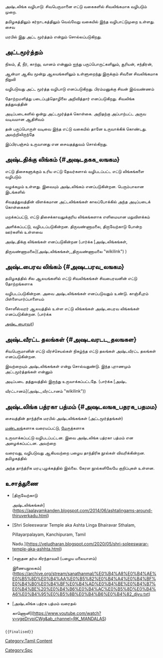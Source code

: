அஷ்டலிங்க வழிபாடு: சிவபெருமானை எட்டு வகைகளில் சிவலிங்கமாக வழிபடும் முறை.
தமிழகத்திலும் கர்நாடகத்திலும் வெவ்வேறு வகையில் இந்த வழிபாட்டுமுறை உள்ளது. சைவ
மரபில் இது அட்ட மூர்த்தம் என்றும் சொல்லப்படுகிறது.

## அட்டமூர்த்தம்

நிலம், தீ, நீர், காற்று, வானம் என்னும் ஐந்து பருப்பொருட்களிலும், சூரியன், சந்திரன்,
ஆன்மா ஆகிய மூன்று ஆலயங்களிலும் உள்ளுறைந்து இருக்கும் சிவனை சிவலிங்கமாக நிறுவி
வழிபடுவது அட்ட மூர்த்த வழிபாடு எனப்படுகிறது. பிரம்மனுக்கு சிவன் இவ்வண்ணம்
தோற்றமளித்து படைப்புத்தொழிலை அறிவித்தார் எனப்படுகிறது. சிவலிங்க தத்துவத்தின்
அடிப்படைகளில் ஒன்று அட்டமூர்த்தக் கொள்கை. அறிதற்கு அப்பாற்பட்ட அருவ வடிவமான ஆதிசிவம்
தன் பருப்பொருள் வடிவை இந்த எட்டு வகையில் தானே உருவாக்கிக் கொண்டது. அவற்றிலிருந்தே
இப்பிரபஞ்சம் உருவானது என சைவதத்துவம் சொல்கிறது.

## அஷ்டதிக்கு லிங்கம் {#அஷடதகக_லஙகம}

எட்டு திசைகளுக்கும் உரிய எட்டு தேவர்களால் வழிபடப்பட்ட எட்டு லிங்கங்களை வழிபடும்
வழக்கமும் உள்ளது. இவையும் அஷ்டலிங்கம் எனப்படுகின்றன. பெரும்பாலான இடங்களில்
சிவதத்துவத்தின் விளக்கமான அட்டலிங்கங்கள் காலப்போக்கில் அந்த அடிப்படைக் கொள்கைகள்
மறக்கப்பட்டு, எட்டு திசைக்காவலுக்குரிய லிங்கங்களாக எளிமையான மறுவிளக்கம்
அளிக்கப்பட்டு, வழிபடப்படுகின்றன. திருவண்ணாமலை, திருவேற்காடு போன்ற ஊர்களில் உள்ளவை
அஷ்டதிக்கு லிங்கங்கள் எனப்படுகின்றன (பார்க்க [அஷ்டலிங்கங்கள்,
திருவண்ணாமலை](அஷ்டலிங்கங்கள்,_திருவண்ணாமலை "wikilink") )

## அஷ்டபைரவ லிங்கம் {#அஷடபரவ_லஙகம}

தமிழகத்தில் சில ஆலயங்களில் எட்டு சிவலிங்கங்கள் சிவபைரவனின் எட்டு தோற்றங்களாக
வழிபடப்படுகின்றன. அவை அஷ்டலிங்கங்கள் எனப்படுவதும் உண்டு. காஞ்சீபுரம் பிள்ளையார்ப்பாளையம்
சோளீஸ்வரர் ஆலயத்தில் உள்ள எட்டு லிங்கங்கள் அஷ்டபைரவ லிங்கங்கள் எனப்படுகின்றன. (பார்க்க
[அஷ்ட பைரவர்](அஷ்ட_பைரவர் "wikilink"))

## அஷ்டவீரட்ட தலங்கள் {#அஷடவரடட_தலஙகள}

சிவபெருமானின் எட்டு வீரச்செயல்கள் நிகழ்ந்த எட்டு தலங்கள் அஷ்டவீரட்ட தலங்கள் எனப்படுகின்றன.
இவற்றையும் அஷ்டலிங்கங்கள் என்று சொல்வதுண்டு. இந்த புராணமும் அட்டமூர்த்தங்கள் என்னும்
அடிப்படை தத்துவத்தில் இருந்து உருவாக்கப்பட்டதே. (பார்க்க [அஷ்ட
வீரட்டானம்](அஷ்ட_வீரட்டானம் "wikilink"))

## அஷ்டலிங்க பத்ரகா பத்மம் {#அஷடலஙக_பதரக_பதமம}

சைவத்தின் தாந்த்ரிக மரபில் அஷ்டலிங்கங்கள் (அட்டமூர்த்தங்கள்)
[மண்டலங](மண்டலம் "wikilink")்களாக வரையப்பட்டு, [மேருக](மேரு "wikilink")்களாக
உருவாக்கப்பட்டு வழிபடப்பட்டன. இவை அஷ்டலிங்க பத்ரகா பத்மம் என அழைக்கப்பட்டன. அவற்றை
வரைவது, வழிபடுவது ஆகியவற்றை பழைய தாந்திரிக நூல்கள் விவரிக்கின்றன. தமிழகத்தில்
அந்த தாந்த்ரிக மரபு புழக்கத்தில் இல்லை. கேரள நூல்களிலேயே குறிப்புகள் உள்ளன.

## உசாத்துணை

-   [திருவேற்காடு
    அஷ்டலிங்கங்கள்](https://aalayamkanden.blogspot.com/2014/06/ashtalingams-around-thiruverkadu.html)
-   [Shri Soleeswarar Temple aka Ashta Linga Bhairavar Sthalam,
    Pillayarpalayam, Kanchipuram, Tamil
    Nadu.](https://veludharan.blogspot.com/2020/05/shri-soleeswarar-temple-aka-ashhta.html)
-   [சனாதன தர்ம கிரந்தாவலி (பழைய மலையாளம்)
    இணையநூலகம்](https://archive.org/stream/sanathanmal/%E0%B4%A8%E0%B4%AE%E0%B5%8D%E0%B4%AA%E0%B5%82%E0%B4%A4%E0%B4%BF%E0%B4%B0%E0%B4%BF%E0%B4%AD%E0%B4%BE%E0%B4%B7%E0%B4%BE%20%E0%B4%B6%E0%B4%AC%E0%B5%8D%E0%B4%A6%E0%B4%95%E0%B5%8B%E0%B4%B6%E0%B4%82_djvu.txt)
-   [அஷ்டலிங்க பத்ரக பத்மம் வரைதல்
    காணொளி](https://www.youtube.com/watch?v=vgeDrvpiCWg&ab_channel=RK_MANDALAS)

```{=mediawiki}
{{Finalised}}
```
[Category:Tamil Content](Category:Tamil_Content "wikilink")
[Category:Spc](Category:Spc "wikilink")
